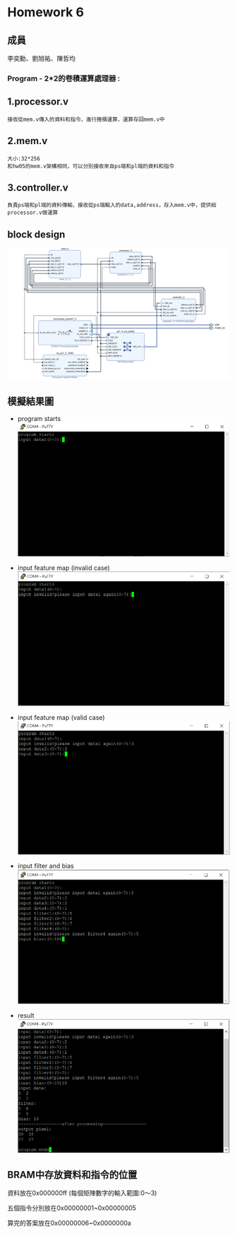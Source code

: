 Homework 6
====

## 成員
李奕勳、劉旭祐、陳哲均

### Program - 2*2的卷積運算處理器 :

## 1.processor.v
    接收從mem.v傳入的資料和指令，進行捲積運算，運算存回mem.v中

## 2.mem.v
    大小:32*256
    和hw05的mem.v架構相同，可以分別接收來自ps端和pl端的資料和指令

## 3.controller.v
    負責ps端和pl端的資料傳輸，接收從ps端輸入的data,address，存入mem.v中，提供給processor.v做運算
## block design
![block design](https://github.com/sanwich27/2019_FPGA_Design_Group4/blob/master/hw06/images/block%20design.PNG)

## 模擬結果圖

* program starts
![1](https://github.com/sanwich27/2019_FPGA_Design_Group4/blob/master/hw06/images/program%20start.PNG)

* input feature map (invalid case)
![2](https://github.com/sanwich27/2019_FPGA_Design_Group4/blob/master/hw06/images/input%20invalid.PNG)

* input feature map (valid case)
![3](https://github.com/sanwich27/2019_FPGA_Design_Group4/blob/master/hw06/images/input.PNG)

* input filter and bias
![4](https://github.com/sanwich27/2019_FPGA_Design_Group4/blob/master/hw06/images/input%20bias.PNG)

* result 
![5](https://github.com/sanwich27/2019_FPGA_Design_Group4/blob/master/hw06/images/result.PNG)


## BRAM中存放資料和指令的位置
資料放在0x000000ff (每個矩陣數字的輸入範圍:0～3)

五個指令分別放在0x00000001~0x00000005 

算完的答案放在0x00000006~0x0000000a


